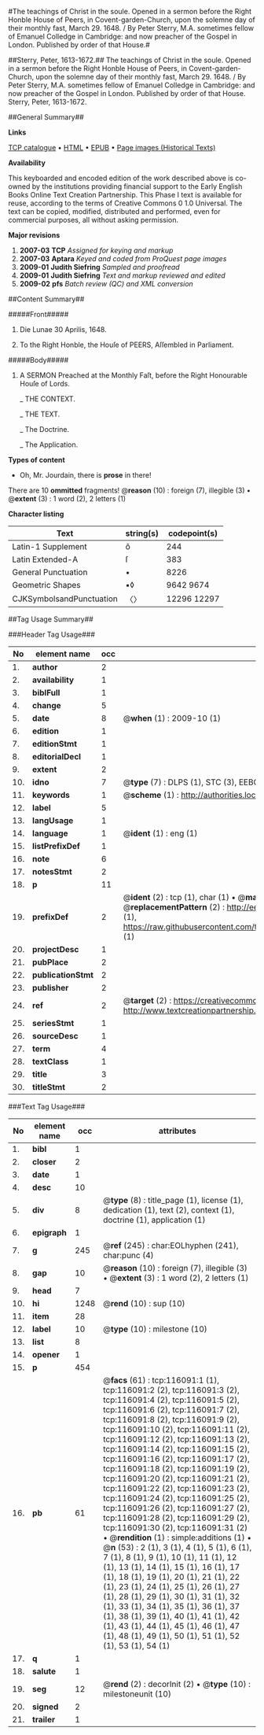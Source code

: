 #The teachings of Christ in the soule. Opened in a sermon before the Right Honble House of Peers, in Covent-garden-Church, upon the solemne day of their monthly fast, March 29. 1648. / By Peter Sterry, M.A. sometimes fellow of Emanuel Colledge in Cambridge: and now preacher of the Gospel in London. Published by order of that House.#

##Sterry, Peter, 1613-1672.##
The teachings of Christ in the soule. Opened in a sermon before the Right Honble House of Peers, in Covent-garden-Church, upon the solemne day of their monthly fast, March 29. 1648. / By Peter Sterry, M.A. sometimes fellow of Emanuel Colledge in Cambridge: and now preacher of the Gospel in London. Published by order of that House.
Sterry, Peter, 1613-1672.

##General Summary##

**Links**

[TCP catalogue](http://www.ota.ox.ac.uk/tcp/)  • 
[HTML](http://tei.it.ox.ac.uk/tcp/Texts-HTML/free/A93/A93880.html)  • 
[EPUB](http://tei.it.ox.ac.uk/tcp/Texts-EPUB/free/A93/A93880.epub) • 
[Page images (Historical Texts)](https://data.historicaltexts.jisc.ac.uk/view?pubId=eebo-99863875e&pageId=eebo-99863875e-116091-1)

**Availability**

This keyboarded and encoded edition of the
	       work described above is co-owned by the institutions
	       providing financial support to the Early English Books
	       Online Text Creation Partnership. This Phase I text is
	       available for reuse, according to the terms of Creative
	       Commons 0 1.0 Universal. The text can be copied,
	       modified, distributed and performed, even for
	       commercial purposes, all without asking permission.

**Major revisions**

1. __2007-03__ __TCP__ *Assigned for keying and markup*
1. __2007-03__ __Aptara__ *Keyed and coded from ProQuest page images*
1. __2009-01__ __Judith Siefring__ *Sampled and proofread*
1. __2009-01__ __Judith Siefring__ *Text and markup reviewed and edited*
1. __2009-02__ __pfs__ *Batch review (QC) and XML conversion*

##Content Summary##

#####Front#####

1. Die Lunae 30 Aprilis, 1648.

1. To the Right Honble, the Houſe of PEERS,
Aſſembled in Parliament.

#####Body#####

1. A SERMON Preached at the Monthly
Faſt, before the Right Honourable
Houſe of Lords.

    _ THE CONTEXT.

    _ THE TEXT.

    _ The Doctrine.

    _ The Application.

**Types of content**

  * Oh, Mr. Jourdain, there is **prose** in there!

There are 10 **ommitted** fragments! 
 @__reason__ (10) : foreign (7), illegible (3)  •  @__extent__ (3) : 1 word (2), 2 letters (1)

**Character listing**


|Text|string(s)|codepoint(s)|
|---|---|---|
|Latin-1 Supplement|ô|244|
|Latin Extended-A|ſ|383|
|General Punctuation|•|8226|
|Geometric Shapes|▪◊|9642 9674|
|CJKSymbolsandPunctuation|〈〉|12296 12297|

##Tag Usage Summary##

###Header Tag Usage###

|No|element name|occ|attributes|
|---|---|---|---|
|1.|__author__|2||
|2.|__availability__|1||
|3.|__biblFull__|1||
|4.|__change__|5||
|5.|__date__|8| @__when__ (1) : 2009-10 (1)|
|6.|__edition__|1||
|7.|__editionStmt__|1||
|8.|__editorialDecl__|1||
|9.|__extent__|2||
|10.|__idno__|7| @__type__ (7) : DLPS (1), STC (3), EEBO-CITATION (1), PROQUEST (1), VID (1)|
|11.|__keywords__|1| @__scheme__ (1) : http://authorities.loc.gov/ (1)|
|12.|__label__|5||
|13.|__langUsage__|1||
|14.|__language__|1| @__ident__ (1) : eng (1)|
|15.|__listPrefixDef__|1||
|16.|__note__|6||
|17.|__notesStmt__|2||
|18.|__p__|11||
|19.|__prefixDef__|2| @__ident__ (2) : tcp (1), char (1)  •  @__matchPattern__ (2) : ([0-9\-]+):([0-9IVX]+) (1), (.+) (1)  •  @__replacementPattern__ (2) : http://eebo.chadwyck.com/downloadtiff?vid=$1&page=$2 (1), https://raw.githubusercontent.com/textcreationpartnership/Texts/master/tcpchars.xml#$1 (1)|
|20.|__projectDesc__|1||
|21.|__pubPlace__|2||
|22.|__publicationStmt__|2||
|23.|__publisher__|2||
|24.|__ref__|2| @__target__ (2) : https://creativecommons.org/publicdomain/zero/1.0/ (1), http://www.textcreationpartnership.org/docs/. (1)|
|25.|__seriesStmt__|1||
|26.|__sourceDesc__|1||
|27.|__term__|4||
|28.|__textClass__|1||
|29.|__title__|3||
|30.|__titleStmt__|2||


###Text Tag Usage###

|No|element name|occ|attributes|
|---|---|---|---|
|1.|__bibl__|1||
|2.|__closer__|2||
|3.|__date__|1||
|4.|__desc__|10||
|5.|__div__|8| @__type__ (8) : title_page (1), license (1), dedication (1), text (2), context (1), doctrine (1), application (1)|
|6.|__epigraph__|1||
|7.|__g__|245| @__ref__ (245) : char:EOLhyphen (241), char:punc (4)|
|8.|__gap__|10| @__reason__ (10) : foreign (7), illegible (3)  •  @__extent__ (3) : 1 word (2), 2 letters (1)|
|9.|__head__|7||
|10.|__hi__|1248| @__rend__ (10) : sup (10)|
|11.|__item__|28||
|12.|__label__|10| @__type__ (10) : milestone (10)|
|13.|__list__|8||
|14.|__opener__|1||
|15.|__p__|454||
|16.|__pb__|61| @__facs__ (61) : tcp:116091:1 (1), tcp:116091:2 (2), tcp:116091:3 (2), tcp:116091:4 (2), tcp:116091:5 (2), tcp:116091:6 (2), tcp:116091:7 (2), tcp:116091:8 (2), tcp:116091:9 (2), tcp:116091:10 (2), tcp:116091:11 (2), tcp:116091:12 (2), tcp:116091:13 (2), tcp:116091:14 (2), tcp:116091:15 (2), tcp:116091:16 (2), tcp:116091:17 (2), tcp:116091:18 (2), tcp:116091:19 (2), tcp:116091:20 (2), tcp:116091:21 (2), tcp:116091:22 (2), tcp:116091:23 (2), tcp:116091:24 (2), tcp:116091:25 (2), tcp:116091:26 (2), tcp:116091:27 (2), tcp:116091:28 (2), tcp:116091:29 (2), tcp:116091:30 (2), tcp:116091:31 (2)  •  @__rendition__ (1) : simple:additions (1)  •  @__n__ (53) : 2 (1), 3 (1), 4 (1), 5 (1), 6 (1), 7 (1), 8 (1), 9 (1), 10 (1), 11 (1), 12 (1), 13 (1), 14 (1), 15 (1), 16 (1), 17 (1), 18 (1), 19 (1), 20 (1), 21 (1), 22 (1), 23 (1), 24 (1), 25 (1), 26 (1), 27 (1), 28 (1), 29 (1), 30 (1), 31 (1), 32 (1), 33 (1), 34 (1), 35 (1), 36 (1), 37 (1), 38 (1), 39 (1), 40 (1), 41 (1), 42 (1), 43 (1), 44 (1), 45 (1), 46 (1), 47 (1), 48 (1), 49 (1), 50 (1), 51 (1), 52 (1), 53 (1), 54 (1)|
|17.|__q__|1||
|18.|__salute__|1||
|19.|__seg__|12| @__rend__ (2) : decorInit (2)  •  @__type__ (10) : milestoneunit (10)|
|20.|__signed__|2||
|21.|__trailer__|1||
